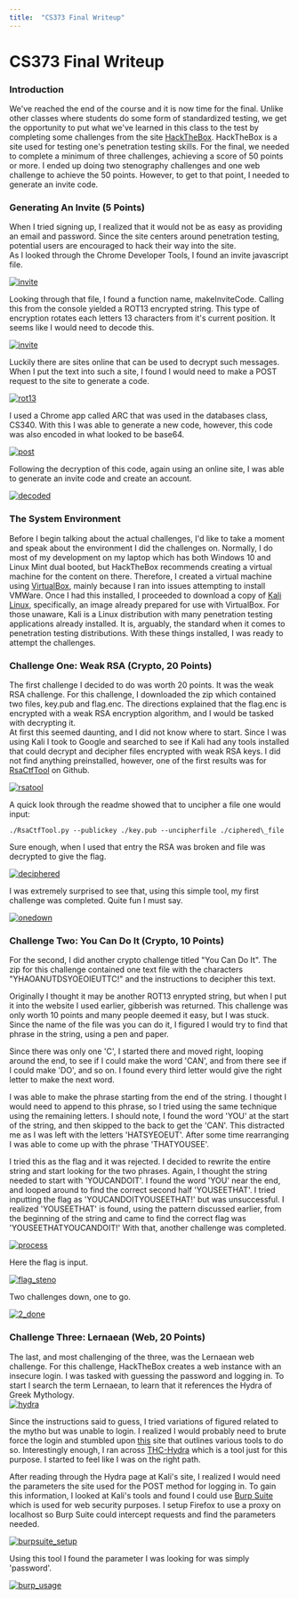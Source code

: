 ```yaml
---
title:  "CS373 Final Writeup"
---
```


# CS373 Final Writeup   

### Introduction   
We've reached the end of the course and it is now time for the final. Unlike other classes where students do some form of standardized testing, we get the opportunity to put what we've learned in this class to the test by completing some challenges from the site [HackTheBox](https://www.hackthebox.eu/). HackTheBox is a site used for testing one's penetration testing skills. For the final, we needed to complete a minimum of three challenges, achieving a score of 50 points or more. I ended up doing two stenography challenges and one web challenge to achieve the 50 points. However, to get to that point, I needed to generate an invite code.   
### Generating An Invite (5 Points)
When I tried signing up, I realized that it would not be as easy as providing an email and password. Since the site centers around penetration testing, potential users are encouraged to hack their way into the site.   
As I looked through the Chrome Developer Tools, I found an invite javascript file.   
<!-- [![alt text](image link)](web link) -->
   
   [![invite](/CS373/assets/invite_code/inviteapi.png?raw=true "Invite API")](/CS373/assets/invite_code/inviteapi.png?raw=true)   
   
   Looking through that file, I found a function name, makeInviteCode. Calling this from the console yielded a ROT13 encrypted string. This type of encryption rotates each letters 13 characters from it's current position. It seems like I would need to decode this.   
   
   [![invite](/CS373/assets/invite_code/makeinvitecode.png?raw=true "makeInviteCode()")](/CS373/assets/invite_code/makeinvitecode.png?raw=true)   

Luckily there are sites online that can be used to decrypt such messages. When I put the text into such a site, I found I would need to make a POST request to the site to generate a code.   
   
   [![rot13](/CS373/assets/invite_code/rot13.png?raw=true "ROT13")](/CS373/assets/invite_code/rot13.png?raw=true)   

I used a Chrome app called ARC that was used in the databases class, CS340. With this I was able to generate a new code, however, this code was also encoded in what looked to be base64.   
   
   [![post](/CS373/assets/invite_code/post.png?raw=true "POST call")](/CS373/assets/invite_code/post.png?raw=true)   

Following the decryption of this code, again using an online site, I was able to generate an invite code and create an account.   
   
   [![decoded](/CS373/assets/invite_code/decode.png?raw=true "Decoded Invite")](/CS373/assets/invite_code/decode.png?raw=true)   

### The System Environment   
Before I begin talking about the actual challenges, I'd like to take a moment and speak about the environment I did the challenges on. Normally, I do most of my development on my laptop which has both Windows 10 and Linux Mint dual booted, but HackTheBox recommends creating a virtual machine for the content on there. Therefore, I created a virtual machine using [VirtualBox](https://www.virtualbox.org/), mainly because I ran into issues attempting to install VMWare. Once I had this installed, I proceeded to download a copy of [Kali Linux](https://www.kali.org/), specifically, an image already prepared for use with VirtualBox. For those unaware, Kali is a Linux distribution with many penetration testing applications already installed. It is, arguably, the standard when it comes to penetration testing distributions. With these things installed, I was ready to attempt the challenges.   

### Challenge One: Weak RSA (Crypto, 20 Points)   
The first challenge I decided to do was worth 20 points. It was the weak RSA challenge. For this challenge, I downloaded the zip which contained two files, key.pub and flag.enc. The directions explained that the flag.enc is encrypted with a weak RSA encryption algorithm, and I would be tasked with decrypting it.   
At first this seemed daunting, and I did not know where to start. Since I was using Kali I took to Google and searched to see if Kali had any tools installed that could decrypt and decipher files encrypted with weak RSA keys. I did not find anything preinstalled, however, one of the first results was for [RsaCtfTool](https://github.com/Ganapati/RsaCtfTool) on Github.   
   
   [![rsatool](/CS373/assets/weakrsa/rsa_tool.png?raw=true "RsaCtfTool")](/CS373/assets/weakrsa/rsa_tool.png?raw=true)

A quick look through the readme showed that to uncipher a file one would input:
```
./RsaCtfTool.py --publickey ./key.pub --uncipherfile ./ciphered\_file
```   
Sure enough, when I used that entry the RSA was broken and file was decrypted to give the flag.   
   
   [![deciphered](/CS373/assets/weakrsa/deciphered.png?raw=true "Deciphered")](/CS373/assets/weakrsa/deciphered.png?raw=true)

I was extremely surprised to see that, using this simple tool, my first challenge was completed. Quite fun I must say.   
   
   [![onedown](/CS373/assets/weakrsa/proof_of_challenge_1.png?raw=true "One Down")](/CS373/assets/weakrsa/proof_of_challenge_1.png?raw=true)   

### Challenge Two: You Can Do It (Crypto, 10 Points)   
For the second, I did another crypto challenge titled "You Can Do It". The zip for this challenge contained one text file with the characters "YHAOANUTDSYOEOIEUTTC!" and the instructions to decipher this text.   

Originally I thought it may be another ROT13 enrypted string, but when I put it into the website I used earlier, gibberish was returned. This challenge was only worth 10 points and many people deemed it easy, but I was stuck. Since the name of the file was you can do it, I figured I would try to find that phrase in the string, using a pen and paper.   

Since there was only one 'C', I started there and moved right, looping around the end, to see if I could make the word 'CAN', and from there see if I could make 'DO', and so on. I found every third letter would give the right letter to make the next word.   

I was able to make the phrase starting from the end of the string. I thought I would need to append to this phrase, so I tried using the same technique using the remaining letters. I should note, I found the word 'YOU' at the start of the string, and then skipped to the back to get the 'CAN'. This distracted me as I was left with the letters 'HATSYEOEUT'. After some time rearranging I was able to come up with the phrase 'THATYOUSEE'.   

I tried this as the flag and it was rejected. I decided to rewrite the entire string and start looking for the two phrases. Again, I thought the string needed to start with 'YOUCANDOIT'. I found the word 'YOU' near the end, and looped around to find the correct second half 'YOUSEETHAT'. I tried inputting the flag as 'YOUCANDOITYOUSEETHAT!' but was unsuccessful. I realized 'YOUSEETHAT' is found, using the pattern discussed earlier, from the beginning of the string and came to find the correct flag was 'YOUSEETHATYOUCANDOIT!' With that, another challenge was completed.   
   
   [![process](/CS373/assets/youcan/process.jpg?raw=true "The Process")](/CS373/assets/youcan/process.jpg?raw=true)

   Here the flag is input.

   [![flag_steno](/CS373/assets/youcan/flag_steno.png?raw=true "Flag Input")](/CS373/assets/youcan/flag_steno.png?raw=true)

   Two challenges down, one to go.

   [![2_done](/CS373/assets/youcan/2_done.png?raw=true "Two Down")](/CS373/assets/youcan/2_done.png?raw=true)

### Challenge Three: Lernaean (Web, 20 Points)   
The last, and most challenging of the three, was the Lernaean web challenge. For this challenge, HackTheBox creates a web instance with an insecure login. I was tasked with guessing the password and logging in. To start I search the term Lernaean, to learn that it references the Hydra of Greek Mythology.   
   [![hydra](/CS373/assets/lernaean/hydra.png?raw=true "Lernaean Hydra")](/CS373/assets/lernaean/hydra.png?raw=true)

   Since the instructions said to guess, I tried variations of figured related to the mytho but was unable to login. I realized I would probably need to brute force the login and stumbled upon [this](https://null-byte.wonderhowto.com/how-to/hack-like-pro-crack-passwords-part-1-principles-technologies-0156136/) site that outlines various tools to do so. Interestingly enough, I ran across [THC-Hydra](https://tools.kali.org/password-attacks/hydra) which is a tool just for this purpose. I started to feel like I was on the right path.


After reading through the Hydra page at Kali's site, I realized I would need the parameters the site used for the POST method for logging in. To gain this information, I looked at Kali's tools and found I could use [Burp Suite](https://tools.kali.org/web-applications/burpsuite) which is used for web security purposes. I setup Firefox to use a proxy on localhost so Burp Suite could intercept requests and find the parameters needed.   

   [![burpsuite_setup](/CS373/assets/lernaean/burp.png?raw=true "Burp Suite Setup")](/CS373/assets/lernaean/burp.png?raw=true)
   
   Using this tool I found the parameter I was looking for was simply 'password'.

   [![burp_usage](/CS373/assets/lernaean/changed_to_pass.png?raw=true "Lernaean Hydra")](/CS373/assets/lernaean/changed_to_pass.png?raw=true)


